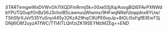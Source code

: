 $START$emgwWxDVWvOh7IXQDFmRrmj5k+00xeSSjXq/AoogBQtEFAvPXNWdbYPUTQ0upfOnBz56J3choIB5cawnuvjWiwmx/9HFwqNNefzbqqdnx6YUw/TShSfjrXJsV535YuSnyi445y32KzA29hqC9UPE6xpJp+8tGLt5sFgfB3EwTSjDNj6lO8f2uyzATfWC/T114ITLQhfziZK19SEYMzMZEg==$END$